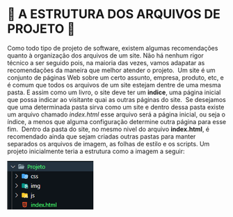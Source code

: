 # 📁 A ESTRUTURA DOS ARQUIVOS DE PROJETO 📁

Como  todo  tipo  de  projeto  de  software,  existem  algumas  recomendações  quanto  à  organização dos arquivos de um site. Não há nenhum rigor técnico a ser seguido pois, na maioria das vezes, vamos adapatar as recomendações da maneira que melhor atender o projeto.&nbsp;
Um site é um conjunto de páginas Web sobre um certo assunto, empresa, produto, etc, e é comum que todos os arquivos de um site estejam dentre de uma mesma pasta. E assim como um livro, o site deve ter um **indice**, uma página inicial que possa indicar ao visitante quai as outras páginas do site.&nbsp;
Se desejamos que uma determinada pasta sirva como um site e dentro dessa pasta existe um arquivo chamado *index.html*
esse arquivo será a página inicial, ou seja o índice, a menos que alguma configuração determine outra página para esse fim.&nbsp;
Dentro da pasta do site, no mesmo nivel do arquivo **index.html**, é recomendado ainda que sejam criadas outras pastas para manter separados os arquivos de imagem, as folhas de estilo e os scripts. Um projeto inicialmente teria a estrutura como a imagem a seguir:&nbsp;

![Estrutura do projeto](https://github.com/cHenrique0/Estudo-Programacao/blob/c4fa2fd59c1c41bd12a748f7c1fe9c649ef9dcdc/Dev-Web/HTML/estrutura-projeto/estrutura-arquivos.png?raw=true)
&nbsp;

